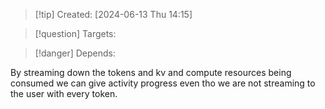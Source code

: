 
>[!tip] Created: [2024-06-13 Thu 14:15]

>[!question] Targets: 

>[!danger] Depends: 

By streaming down the tokens and kv and compute resources being consumed we can give activity progress even tho we are not streaming to the user with every token.